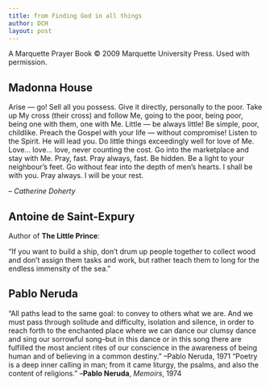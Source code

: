 ```yaml
---
title: from Finding God in all things
author: DCH
layout: post
---
```

A Marquette Prayer Book © 2009 Marquette University Press. Used with permission.

## Madonna House

Arise — go! Sell all you possess. Give it directly, personally to the poor. Take up My cross (their cross) and follow Me, going to the poor, being poor, being one with them, one with Me.
Little — be always little! Be simple, poor, childlike.
Preach the Gospel with your life — without compromise! Listen to the Spirit. He will lead you.
Do little things exceedingly well for love of Me.
Love… love… love, never counting the cost.
Go into the marketplace and stay with Me. Pray, fast. Pray always, fast.
Be hidden. Be a light to your neighbour’s feet. Go without fear into the depth of men’s hearts. I shall be with you.
Pray always. I will be your rest.

– *Catherine Doherty*

## Antoine de Saint-Expury

Author of **The Little Prince**:

“If you want to build a ship, don’t drum up people together to collect wood and don’t assign them tasks and work, but rather teach them to long for the endless immensity of the sea.”

## Pablo Neruda

“All paths lead to the same goal: to convey to others what we are. And we must pass through solitude and difficulty, isolation and silence, in order to reach forth to the enchanted place where we can dance our clumsy dance and sing our sorrowful song–but in this dance or in this song there are fulfilled the most ancient rites of our conscience in the awareness of being human and of believing in a common destiny.” –Pablo Neruda, 1971
“Poetry is a deep inner calling in man; from it came liturgy, the psalms, and also the content of religions.” –**Pablo Neruda**, *Memoirs*, 1974

